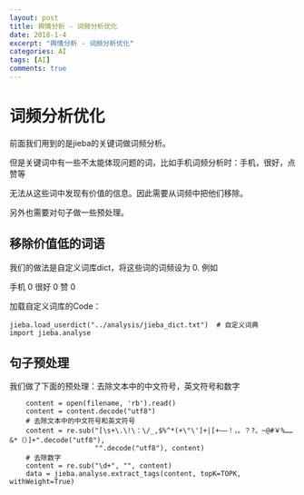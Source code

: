 ```yaml
---
layout: post
title: 舆情分析 - 词频分析优化
date: 2018-1-4
excerpt: "舆情分析 - 词频分析优化"
categories: AI
tags: [AI]
comments: true
---
```



# 词频分析优化

前面我们用到的是jieba的关键词做词频分析。

但是关键词中有一些不太能体现问题的词，比如手机词频分析时：手机，很好，点赞等

无法从这些词中发现有价值的信息。因此需要从词频中把他们移除。

另外也需要对句子做一些预处理。

## 移除价值低的词语

我们的做法是自定义词库dict，将这些词的词频设为 0. 例如

手机 0
很好 0
赞 0

加载自定义词库的Code：

    jieba.load_userdict("../analysis/jieba_dict.txt")  # 自定义词典
    import jieba.analyse
    
    
## 句子预处理

我们做了下面的预处理：去除文本中的中文符号，英文符号和数字

        content = open(filename, 'rb').read()
        content = content.decode("utf8")
        # 去除文本中的中文符号和英文符号
        content = re.sub("[\s+\.\!\：\/_,$%^*(+\"\']+|[+——！，。？?、~@#￥%……&*（）]+".decode("utf8"),
                         "".decode("utf8"), content)
        # 去除数字
        content = re.sub("\d+", "", content)
        data = jieba.analyse.extract_tags(content, topK=TOPK, withWeight=True)
